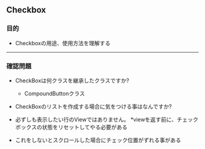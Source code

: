 ## Checkbox

### 目的
* Checkboxの用途、使用方法を理解する

---
### 確認問題
* CheckBoxは何クラスを継承したクラスですか?
  * CompoundButtonクラス
* CheckBoxのリストを作成する場合に気をつける事はなんですか?

* 必ずしも表示したい行のViewではありません。
*viewを返す前に、チェックボックスの状態をリセットしてやる必要がある
* これをしないとスクロールした場合にチェック位置がずれる事がある
